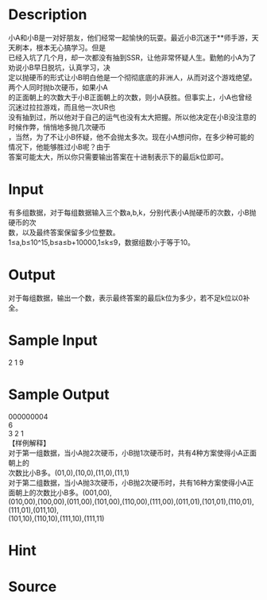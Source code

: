 
# Description

<div class="content"><div>小A和小B是一对好朋友，他们经常一起愉快的玩耍。最近小B沉迷于**师手游，天天刷本，根本无心搞学习。但是</div>
<div>已经入坑了几个月，却一次都没有抽到SSR，让他非常怀疑人生。勤勉的小A为了劝说小B早日脱坑，认真学习，决</div>
<div>定以抛硬币的形式让小B明白他是一个彻彻底底的非洲人，从而对这个游戏绝望。两个人同时抛b次硬币，如果小A</div>
<div>的正面朝上的次数大于小B正面朝上的次数，则小A获胜。但事实上，小A也曾经沉迷过拉拉游戏，而且他一次UR也</div>
<div>没有抽到过，所以他对于自己的运气也没有太大把握。所以他决定在小B没注意的时候作弊，悄悄地多抛几次硬币</div>
<div>，当然，为了不让小B怀疑，他不会抛太多次。现在小A想问你，在多少种可能的情况下，他能够胜过小B呢？由于</div>
<div>答案可能太大，所以你只需要输出答案在十进制表示下的最后k位即可。</div>
<div></div></div>

# Input

<div class="content"><div>有多组数据，对于每组数据输入三个数a,b,k，分别代表小A抛硬币的次数，小B抛硬币的次</div>
<div>数，以及最终答案保留多少位整数。</div>
<div>1≤a,b≤10^15,b≤a≤b+10000,1≤k≤9，数据组数小于等于10。</div>
<div></div></div>

# Output

<div class="content"><div>对于每组数据，输出一个数，表示最终答案的最后k位为多少，若不足k位以0补全。</div>
<div></div></div>

# Sample Input

<div class="content"><span class="sampledata">2 1 9</span></div>

# Sample Output

<div class="content"><span class="sampledata">000000004<br/>
6<br/>
3 2 1<br/>
【样例解释】<br/>
对于第一组数据，当小A抛2次硬币，小B抛1次硬币时，共有4种方案使得小A正面朝上的<br/>
次数比小B多。(01,0),(10,0),(11,0),(11,1)<br/>
对于第二组数据，当小A抛3次硬币，小B抛2次硬币时，共有16种方案使得小A正面朝上的次数比小B多。(001,00),<br/>
(010,00),(100,00),(011,00),(101,00),(110,00),(111,00),(011,01),(101,01),(110,01),(111,01),(011,10),<br/>
(101,10),(110,10),(111,10),(111,11)</span></div>

# Hint

<div class="content"><p></p></div>

# Source

<div class="content"><p><a href="problemset.php?search="></a></p></div>


